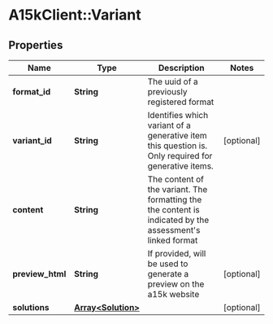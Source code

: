 # A15kClient::Variant

## Properties
Name | Type | Description | Notes
------------ | ------------- | ------------- | -------------
**format_id** | **String** | The uuid of a previously registered format | 
**variant_id** | **String** | Identifies which variant of a generative item this question is. Only required for generative items. | [optional] 
**content** | **String** | The content of the variant. The formatting the the content is indicated by the assessment&#39;s linked format | 
**preview_html** | **String** | If provided, will be used to generate a preview on the a15k website | [optional] 
**solutions** | [**Array&lt;Solution&gt;**](Solution.md) |  | [optional] 


